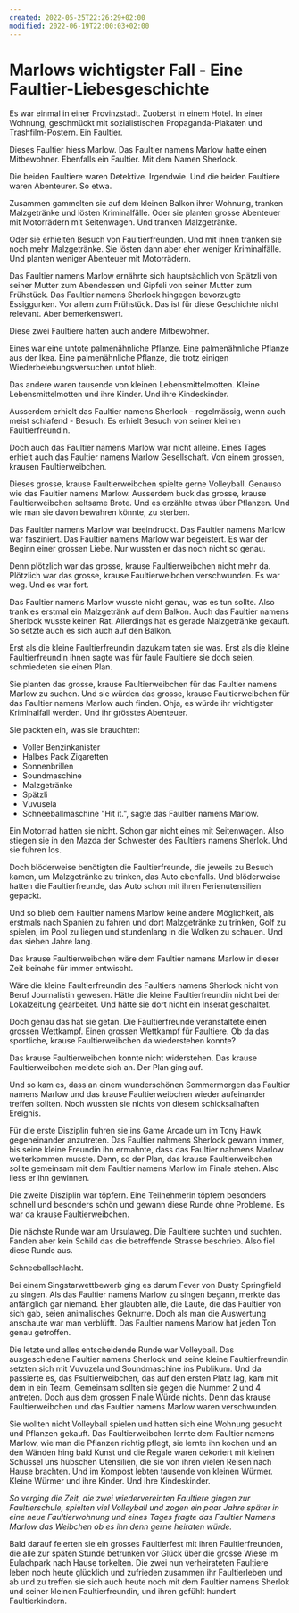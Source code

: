 ```yaml
---
created: 2022-05-25T22:26:29+02:00
modified: 2022-06-19T22:00:03+02:00
---
```


# Marlows wichtigster Fall - Eine Faultier-Liebesgeschichte

Es war einmal in einer Provinzstadt.
Zuoberst in einem Hotel.
In einer Wohnung, geschmückt mit sozialistischen Propaganda-Plakaten und Trashfilm-Postern.
Ein Faultier. 

Dieses Faultier hiess Marlow.
Das Faultier namens Marlow hatte einen Mitbewohner. Ebenfalls ein Faultier. Mit dem Namen Sherlock.

Die beiden Faultiere waren Detektive. Irgendwie. Und die beiden Faultiere waren Abenteurer. So etwa. 

Zusammen gammelten sie auf dem kleinen Balkon ihrer Wohnung, tranken Malzgetränke und lösten Kriminalfälle. Oder sie planten grosse Abenteuer mit Motorrädern mit Seitenwagen. Und tranken Malzgetränke. 

Oder sie erhielten Besuch von Faultierfreunden. Und mit ihnen tranken sie noch mehr Malzgetränke. 
Sie lösten dann aber eher weniger Kriminalfälle. Und planten weniger Abenteuer mit Motorrädern.

Das Faultier namens Marlow ernährte sich hauptsächlich von Spätzli von seiner Mutter zum Abendessen und Gipfeli von seiner Mutter zum Frühstück. Das Faultier namens Sherlock hingegen bevorzugte Essiggurken. Vor allem zum Frühstück. Das ist für diese Geschichte nicht relevant. Aber bemerkenswert.

Diese zwei Faultiere hatten auch andere Mitbewohner.

Eines war eine untote palmenähnliche Pflanze. Eine palmenähnliche Pflanze aus der Ikea. Eine palmenähnliche Pflanze, die trotz einigen Wiederbelebungsversuchen untot blieb.

Das andere waren tausende von kleinen Lebensmittelmotten. Kleine Lebensmittelmotten und ihre Kinder. Und ihre Kindeskinder.

Ausserdem erhielt das Faultier namens Sherlock - regelmässig, wenn auch meist schlafend - Besuch. Es erhielt Besuch von seiner kleinen Faultierfreundin. 

Doch auch das Faultier namens Marlow war nicht alleine. Eines Tages erhielt auch das Faultier namens Marlow Gesellschaft. Von einem grossen, krausen Faultierweibchen.

Dieses grosse, krause Faultierweibchen spielte gerne Volleyball. Genauso wie das Faultier namens Marlow. Ausserdem buck das grosse, krause Faultierweibchen seltsame Brote. Und es erzählte etwas über Pflanzen. Und wie man sie davon bewahren könnte, zu sterben.

Das Faultier namens Marlow war beeindruckt. 
Das Faultier namens Marlow war fasziniert. 
Das Faultier namens Marlow war begeistert.
Es war der Beginn einer grossen Liebe. Nur wussten er das noch nicht so genau.

Denn plötzlich war das grosse, krause Faultierweibchen nicht mehr da.
Plötzlich war das grosse, krause Faultierweibchen verschwunden. 
Es war weg. Und es war fort.

Das Faultier namens Marlow wusste nicht genau, was es tun sollte. Also trank es erstmal ein Malzgetränk auf dem Balkon. Auch das Faultier namens Sherlock wusste keinen Rat. Allerdings hat es gerade Malzgetränke gekauft. So setzte auch es sich auch auf den Balkon. 

Erst als die kleine Faultierfreundin dazukam taten sie was.
Erst als die kleine Faultierfreundin ihnen sagte was für faule Faultiere sie doch seien,  schmiedeten sie einen Plan.

Sie planten das grosse, krause Faultierweibchen für das Faultier namens Marlow zu suchen. Und sie würden das grosse, krause Faultierweibchen für das Faultier namens Marlow auch finden. 
Ohja, es würde ihr wichtigster Kriminalfall werden. Und ihr grösstes Abenteuer. 

Sie packten ein, was sie brauchten:
- Voller Benzinkanister
- Halbes Pack Zigaretten 
- Sonnenbrillen
- Soundmaschine
- Malzgetränke
- Spätzli
- Vuvusela
- Schneeballmaschine
"Hit it.", sagte das Faultier namens Marlow.

Ein Motorrad hatten sie nicht. Schon gar nicht eines mit Seitenwagen. Also stiegen sie in den Mazda der Schwester des Faultiers namens Sherlok. Und sie fuhren los.

Doch blöderweise benötigten die Faultierfreunde, die jeweils zu Besuch kamen, um Malzgetränke zu trinken, das Auto ebenfalls.
Und blöderweise hatten die Faultierfreunde, das Auto schon mit ihren Ferienutensilien gepackt. 

Und so blieb dem Faultier namens Marlow keine andere Möglichkeit, als erstmals nach Spanien zu fahren und dort Malzgetränke zu trinken, Golf zu spielen, im Pool zu liegen und stundenlang in die Wolken zu schauen. Und das sieben Jahre lang.

Das krause Faultierweibchen wäre dem Faultier namens Marlow in dieser Zeit beinahe für immer entwischt.

Wäre die kleine Faultierfreundin des Faultiers namens Sherlock nicht von Beruf Journalistin gewesen.
Hätte die kleine Faultierfreundin nicht bei der Lokalzeitung gearbeitet.
Und hätte sie dort nicht ein Inserat geschaltet. 

Doch genau das hat sie getan. Die Faultierfreunde veranstaltete einen grossen Wettkampf. Einen grossen Wettkampf für Faultiere.
Ob da das sportliche, krause Faultierweibchen da wiederstehen konnte?

Das krause Faultierweibchen konnte nicht widerstehen.
Das krause Faultierweibchen meldete sich an.
Der Plan ging auf.

Und so kam es, dass an einem wunderschönen Sommermorgen das Faultier namens Marlow und das krause Faultierweibchen wieder aufeinander treffen sollten. Noch wussten sie nichts von diesem schicksalhaften Ereignis.

Für die erste Disziplin fuhren sie ins Game Arcade um im Tony Hawk gegeneinander anzutreten. Das Faultier nahmens Sherlock gewann immer, bis seine kleine Freundin ihn ermahnte, dass das Faultier nahmens Marlow weiterkommen musste. Denn, so der Plan, das krause Faultierweibchen sollte gemeinsam mit dem Faultier namens Marlow im Finale stehen. Also liess er ihn gewinnen.

Die zweite Disziplin war töpfern.
Eine Teilnehmerin töpfern besonders schnell und besonders schön und gewann diese Runde ohne Probleme. Es war da krause Faultierweibchen. 

Die nächste Runde war am Ursulaweg. Die Faultiere suchten und suchten. Fanden aber kein Schild das die betreffende Strasse beschrieb. Also fiel diese Runde aus.

Schneeballschlacht.

Bei einem Singstarwettbewerb ging es darum Fever von Dusty Springfield zu singen. Als das Faultier namens Marlow zu singen begann, merkte das anfänglich gar niemand. Eher glaubten alle, die Laute, die das Faultier von sich gab, seien animalisches Geknurre. Doch als man die Auswertung anschaute war man verblüfft. Das Faultier namens Marlow hat jeden Ton genau getroffen.

Die letzte und alles entscheidende Runde war Volleyball. Das ausgeschiedene Faultier namens Sherlock und seine kleine Faultierfreundin setzten sich mit Vuvuzela und Soundmaschine ins Publikum. Und da passierte es, das Fsultierweibchen, das auf den ersten Platz lag, kam mit dem in ein Team, Gemeinsam sollten sie gegen die Nummer 2 und 4 antreten. Doch aus dem grossen Finale Würde nichts. Denn das krause Faultierweibchen und das Faultier namens Marlow waren verschwunden.

Sie wollten nicht Volleyball spielen und hatten sich eine Wohnung gesucht und Pflanzen gekauft. Das Faultierweibchen lernte dem Faultier namens Marlow, wie man die Pflanzen richtig pflegt, sie lernte ihn kochen und an den Wänden hing bald Kunst und die Regale waren dekoriert mit kleinen Schüssel uns hübschen Utensilien, die sie von ihren vielen Reisen nach Hause brachten. 
Und im Kompost lebten tausende von kleinen Würmer. Kleine Würmer und ihre Kinder. Und ihre Kindeskinder.

*So verging die Zeit, die zwei wiedervereinten Faultiere gingen zur Faultierschule, spielten viel Volleyball und zogen ein paar Jahre später in eine neue Faultierwohnung und eines Tages fragte das Faultier Namens Marlow das Weibchen ob es ihn denn gerne heiraten würde.*

Bald darauf feierten sie ein grosses Faultierfest mit ihren Faultierfreunden, die alle zur späten Stunde betrunken vor Glück über die grosse Wiese im Eulachpark nach Hause torkelten. Die zwei nun verheirateten Faultiere leben noch heute glücklich und zufrieden zusammen ihr Faultierleben und ab und zu treffen sie sich auch heute noch mit dem Faultier namens Sherlok und seiner kleinen Faultierfreundin, und ihren gefühlt hundert Faultierkindern.
